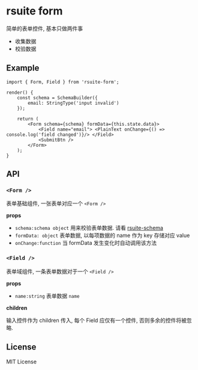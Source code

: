 # rsuite form

简单的表单控件, 基本只做两件事

- 收集数据
- 校验数据

## Example

```
import { Form, Field } from 'rsuite-form';

render() {
    const schema = SchemaBuilder({
        email: StringType('input invalid')
    });

    return (
        <Form schema={schema} formData={this.state.data}>
            <Field name="email"> <PlainText onChange={() => console.log('field changed')}/> </Field>
            <SubmitBtn />
        </Form>
    );
}
```

## API

### `<Form />`
表单基础组件, 一张表单对应一个 `<Form />`

__props__

- `schema:schema object` 用来校验表单数据. 请看 [rsuite-schema](https://github.com/rsuite/rsuite-schema)
- `formData: object` 表单数据, 以每项数据的 name 作为 key 存储对应 value
- `onChange:function` 当 formData 发生变化时自动调用该方法

### `<Field />`
表单域组件, 一条表单数据对于一个 `<Field />`

__props__

- `name:string` 表单数据 `name`

__children__

输入控件作为 children 传入, 每个 Field 应仅有一个控件, 否则多余的控件将被忽略.

## License

MIT License
